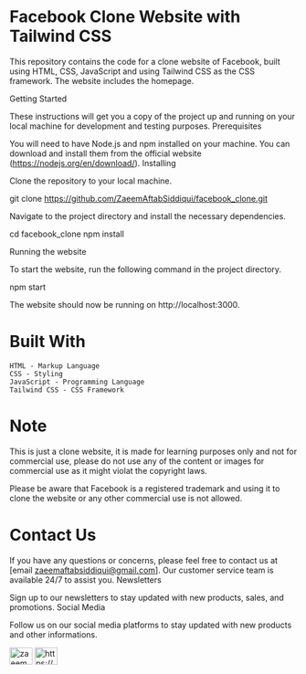# Facebook Clone Website with Tailwind CSS

This repository contains the code for a clone website of Facebook, built using HTML, CSS, JavaScript and using Tailwind CSS as the CSS framework. The website includes the homepage.

Getting Started

These instructions will get you a copy of the project up and running on your local machine for development and testing purposes.
Prerequisites

You will need to have Node.js and npm installed on your machine. You can download and install them from the official website (https://nodejs.org/en/download/).
Installing

Clone the repository to your local machine.

git clone https://github.com/ZaeemAftabSiddiqui/facebook_clone.git

Navigate to the project directory and install the necessary dependencies.

cd facebook_clone
npm install

Running the website

To start the website, run the following command in the project directory.

npm start

The website should now be running on http://localhost:3000.
# Built With

    HTML - Markup Language
    CSS - Styling
    JavaScript - Programming Language
    Tailwind CSS - CSS Framework

# Note

This is just a clone website, it is made for learning purposes only and not for commercial use, please do not use any of the content or images for commercial use as it might violat the copyright laws.

Please be aware that Facebook is a registered trademark and using it to clone the website or any other commercial use is not allowed.


# Contact Us

If you have any questions or concerns, please feel free to contact us at [email zaeemaftabsiddiqui@gmail.com]. Our customer service team is available 24/7 to assist you.
Newsletters

Sign up to our newsletters to stay updated with new products, sales, and promotions.
Social Media

Follow us on our social media platforms to stay updated with new products and other informations.

   
<a href="https://twitter.com/zaeemaftab" target="blank"><img align="center" src="https://raw.githubusercontent.com/rahuldkjain/github-profile-readme-generator/master/src/images/icons/Social/twitter.svg" alt="zaeemaftab" height="30" width="40" /></a>
<a href="https://linkedin.com/in/https://www.linkedin.com/in/zaeem-aftab-siddiqui-ba45b21a2/" target="blank"><img align="center" src="https://raw.githubusercontent.com/rahuldkjain/github-profile-readme-generator/master/src/images/icons/Social/linked-in-alt.svg" alt="https://www.linkedin.com/in/zaeem-aftab-siddiqui-ba45b21a2/" height="30" width="40" /></a>
